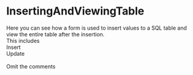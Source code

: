 # InsertingAndViewingTable </br>
Here you can see how a form is used to insert values to a SQL table and view the entire table after the insertion. </br>
This includes </br>
Insert </br>
Update </br>
</br>
Omit the comments
